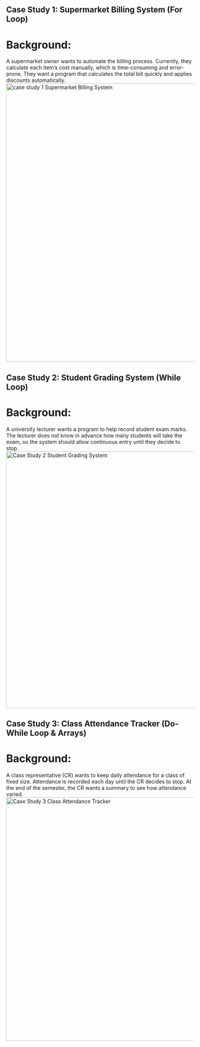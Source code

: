 ## Case Study 1: Supermarket Billing System (For Loop)
# Background:
A supermarket owner wants to automate the billing process. Currently, they calculate each item’s 
cost manually, which is time-consuming and error-prone. They want a program that calculates 
the total bill quickly and applies discounts automatically.
<img width="1338" height="747" alt="case study 1 Supermarket Billing System" src="https://github.com/user-attachments/assets/92dc68dc-56a0-4044-bb5a-31fe91d97870" />
## Case Study 2: Student Grading System (While Loop)
# Background:
A university lecturer wants a program to help record student exam marks. The lecturer does not 
know in advance how many students will take the exam, so the system should allow continuous 
entry until they decide to stop.
<img width="1237" height="689" alt="Case Study 2 Student Grading System" src="https://github.com/user-attachments/assets/bde06bdb-64a2-4895-8386-080e37b8a692" />

## Case Study 3: Class Attendance Tracker (Do-While Loop & Arrays)
# Background:
A class representative (CR) wants to keep daily attendance for a class of fixed size. Attendance 
is recorded each day until the CR decides to stop. At the end of the semester, the CR wants a 
summary to see how attendance varied.
<img width="1241" height="653" alt="Case Study 3 Class Attendance Tracker" src="https://github.com/user-attachments/assets/ca2b2c9d-fda7-4d70-8c78-7230ef86307e" />
